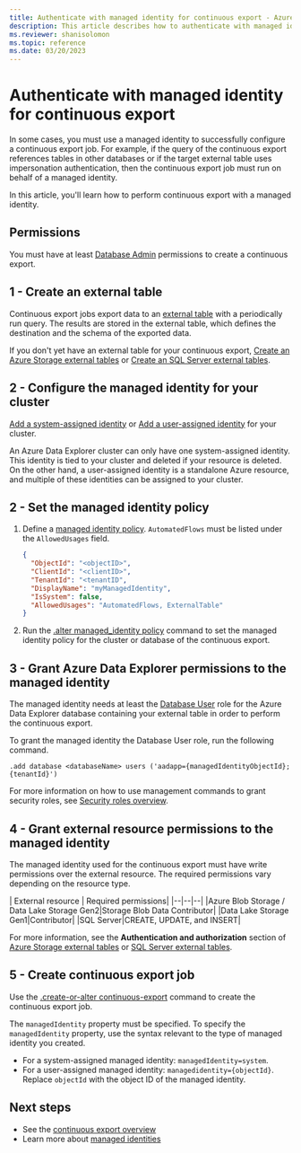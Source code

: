 ```yaml
---
title: Authenticate with managed identity for continuous export - Azure Data Explorer
description: This article describes how to authenticate with managed identity in a continuous export flow in Azure Data Explorer.
ms.reviewer: shanisolomon
ms.topic: reference
ms.date: 03/20/2023
---
```

# Authenticate with managed identity for continuous export

In some cases, you must use a managed identity to successfully configure a continuous export job. For example, if the query of the continuous export references tables in other databases or if the target external table uses impersonation authentication, then the continuous export job must run on behalf of a managed identity.

In this article, you'll learn how to perform continuous export with a managed identity.

## Permissions

You must have at least [Database Admin](../access-control/role-based-access-control.md) permissions to create a continuous export.

## 1 - Create an external table

Continuous export jobs export data to an [external table](../../query/schema-entities/externaltables.md) with a periodically run query. The results are stored in the external table, which defines the destination and the schema of the exported data.

If you don't yet have an external table for your continuous export, [Create an Azure Storage external tables](../external-tables-azurestorage-azuredatalake.md) or [Create an SQL Server external tables](../external-sql-tables.md).

## 2 - Configure the managed identity for your cluster

[Add a system-assigned identity](../../../configure-managed-identities-cluster.md#add-a-system-assigned-identity) or [Add a user-assigned identity](../../../configure-managed-identities-cluster.md#add-a-user-assigned-identity) for your cluster.

An Azure Data Explorer cluster can only have one system-assigned identity. This identity is tied to your cluster and deleted if your resource is deleted. On the other hand, a user-assigned identity is a standalone Azure resource, and multiple of these identities can be assigned to your cluster.

## 2 - Set the managed identity policy

1. Define a [managed identity policy](../managed-identity-policy.md). `AutomatedFlows` must be listed under the `AllowedUsages` field.

    ```JSON
    {
      "ObjectId": "<objectID>",
      "ClientId": "<clientID>",
      "TenantId": "<tenantID",
      "DisplayName": "myManagedIdentity",
      "IsSystem": false,
      "AllowedUsages": "AutomatedFlows, ExternalTable"
    }
    ```

1. Run the [.alter managed_identity policy](../alter-managed-identity-policy-command.md) command to set the managed identity policy for the cluster or database of the continuous export.

## 3 - Grant Azure Data Explorer permissions to the managed identity

The managed identity needs at least the [Database User](../access-control/role-based-access-control.md) role for the Azure Data Explorer database containing your external table in order to perform the continuous export.

To grant the managed identity the Database User role, run the following command.

```kusto
.add database <databaseName> users ('aadapp={managedIdentityObjectId};{tenantId}')
```

For more information on how to use management commands to grant security roles, see [Security roles overview](../security-roles.md).

## 4 - Grant external resource permissions to the managed identity

The managed identity used for the continuous export must have write permissions over the external resource. The required permissions vary depending on the resource type.

| External resource | Required permissions|
|--|--|--|
|Azure Blob Storage / Data Lake Storage Gen2|Storage Blob Data Contributor|
|Data Lake Storage Gen1|Contributor|
|SQL Server|CREATE, UPDATE, and INSERT|

For more information, see the **Authentication and authorization** section of [Azure Storage external tables](../external-tables-azurestorage-azuredatalake.md#authentication-and-authorization) or [SQL Server external tables](../external-sql-tables.md#authentication-and-authorization).

## 5 - Create continuous export job

Use the [.create-or-alter continuous-export](create-alter-continuous.md) command to create the continuous export job.

The `managedIdentity` property must be specified. To specify the `managedIdentity` property, use the syntax relevant to the type of managed identity you created.

* For a system-assigned managed identity: `managedIdentity=system`.
* For a user-assigned managed identity: `managedidentity={objectId}`. Replace `objectId` with the object ID of the managed identity.

## Next steps

* See the [continuous export overview](continuous-data-export.md)
* Learn more about [managed identities](../../../managed-identities-overview.md)

